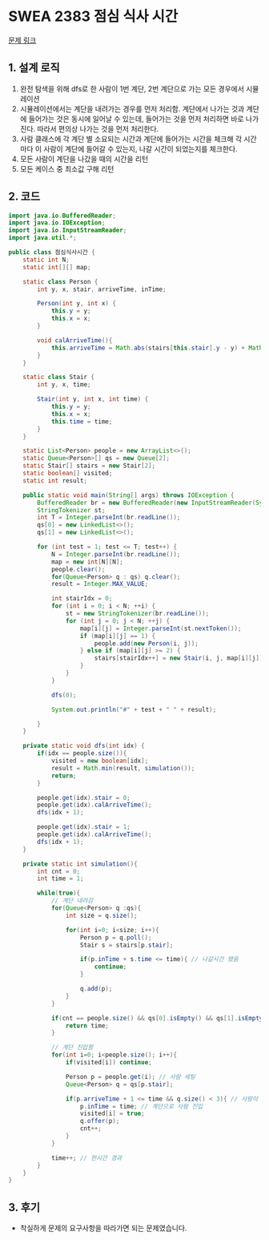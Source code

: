 # SWEA 2383 점심 식사 시간

[문제 링크](https://swexpertacademy.com/main/code/problem/problemDetail.do?contestProbId=AV5-BEE6AK0DFAVl&categoryId=AV5-BEE6AK0DFAVl&categoryType=CODE&problemTitle=%EC%A0%90%EC%8B%AC+%EC%8B%9D%EC%82%AC&orderBy=FIRST_REG_DATETIME&selectCodeLang=ALL&select-1=&pageSize=10&pageIndex=1)

## 1. 설계 로직

1. 완전 탐색을 위해 dfs로 한 사람이 1번 계단, 2번 계단으로 가는 모든 경우에서 시뮬레이션
2. 시뮬레이션에서는 계단을 내려가는 경우를 먼저 처리함. 계단에서 나가는 것과 계단에 들어가는 것은 동시에 일어날 수 있는데, 들어가는 것을 먼저 처리하면 바로 나가진다. 따라서 편의상 나가는 것을 먼저 처리한다.
3. 사람 클래스에 각 계단 별 소요되는 시간과 계단에 들어가는 시간을 체크해 각 시간마다 이 사람이 계단에 들어갈 수 있는지, 나갈 시간이 되었는지를 체크한다.
4. 모든 사람이 계단을 나갔을 때의 시간을 리턴
5. 모든 케이스 중 최소값 구해 리턴

## 2. 코드

```java
import java.io.BufferedReader;
import java.io.IOException;
import java.io.InputStreamReader;
import java.util.*;

public class 점심식사시간 {
    static int N;
    static int[][] map;

    static class Person {
        int y, x, stair, arriveTime, inTime;

        Person(int y, int x) {
            this.y = y;
            this.x = x;
        }

        void calArriveTime(){
            this.arriveTime = Math.abs(stairs[this.stair].y - y) + Math.abs(stairs[this.stair].x - x);
        }
    }

    static class Stair {
        int y, x, time;

        Stair(int y, int x, int time) {
            this.y = y;
            this.x = x;
            this.time = time;
        }
    }

    static List<Person> people = new ArrayList<>();
    static Queue<Person>[] qs = new Queue[2];
    static Stair[] stairs = new Stair[2];
    static boolean[] visited;
    static int result;

    public static void main(String[] args) throws IOException {
        BufferedReader br = new BufferedReader(new InputStreamReader(System.in));
        StringTokenizer st;
        int T = Integer.parseInt(br.readLine());
        qs[0] = new LinkedList<>();
        qs[1] = new LinkedList<>();

        for (int test = 1; test <= T; test++) {
            N = Integer.parseInt(br.readLine());
            map = new int[N][N];
            people.clear();
            for(Queue<Person> q : qs) q.clear();
            result = Integer.MAX_VALUE;

            int stairIdx = 0;
            for (int i = 0; i < N; ++i) {
                st = new StringTokenizer(br.readLine());
                for (int j = 0; j < N; ++j) {
                    map[i][j] = Integer.parseInt(st.nextToken());
                    if (map[i][j] == 1) {
                        people.add(new Person(i, j));
                    } else if (map[i][j] >= 2) {
                        stairs[stairIdx++] = new Stair(i, j, map[i][j]);
                    }
                }
            }

            dfs(0);

            System.out.println("#" + test + " " + result);

        }
    }

    private static void dfs(int idx) {
        if(idx == people.size()){
            visited = new boolean[idx];
            result = Math.min(result, simulation());
            return;
        }

        people.get(idx).stair = 0;
        people.get(idx).calArriveTime();
        dfs(idx + 1);

        people.get(idx).stair = 1;
        people.get(idx).calArriveTime();
        dfs(idx + 1);
    }

    private static int simulation(){
        int cnt = 0;
        int time = 1;

        while(true){
            // 계단 내려감
            for(Queue<Person> q :qs){
                int size = q.size();

                for(int i=0; i<size; i++){
                    Person p = q.poll();
                    Stair s = stairs[p.stair];

                    if(p.inTime + s.time <= time){ // 나갈시간 됐음
                        continue;
                    }

                    q.add(p);
                }
            }

            if(cnt == people.size() && qs[0].isEmpty() && qs[1].isEmpty()){ // 모든 사람들이 계단에서 나가고, 모든 큐가 비어있으면 끝
                return time;
            }

            // 계단 진입함
            for(int i=0; i<people.size(); i++){
                if(visited[i]) continue;

                Person p = people.get(i); // 사람 세팅
                Queue<Person> q = qs[p.stair];

                if(p.arriveTime + 1 <= time && q.size() < 3){ // 사람이 계단으로 들어갈 수 있는 시간이면서, 계단에도 사람이 정원 내임
                    p.inTime = time; // 계단으로 사람 진입
                    visited[i] = true;
                    q.offer(p);
                    cnt++;
                }
            }

            time++; // 한시간 경과
        }
    }
}


```

## 3. 후기

- 착실하게 문제의 요구사항을 따라가면 되는 문제였습니다.
